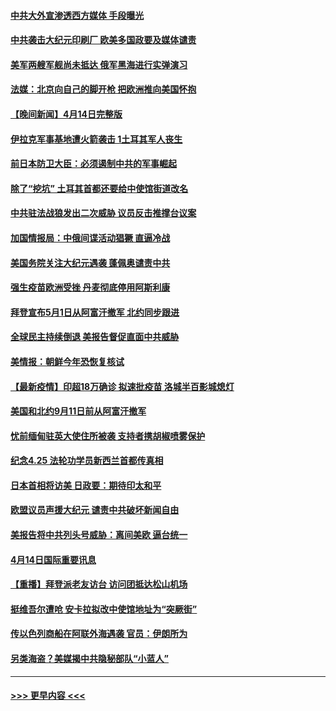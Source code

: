#### [中共大外宣渗透西方媒体 手段曝光](../pages/prog202/a103096557.md?t=04151602) 
#### [中共袭击大纪元印刷厂 欧美多国政要及媒体谴责](../pages/prog202/a103096546.md?t=04151602) 
#### [美军两艘军舰尚未抵达 俄军黑海进行实弹演习](../pages/prog202/a103096477.md?t=04151602) 
#### [法媒：北京向自己的脚开枪 把欧洲推向美国怀抱](../pages/prog202/a103096495.md?t=04151602) 
#### [【晚间新闻】4月14日完整版](../pages/prog202/a103096441.md?t=04151602) 
#### [伊拉克军事基地遭火箭袭击 1土耳其军人丧生](../pages/prog202/a103096456.md?t=04151602) 
#### [前日本防卫大臣：必须遏制中共的军事崛起](../pages/prog202/a103095987.md?t=04151602) 
#### [除了“挖坑” 土耳其首都还要给中使馆街道改名](../pages/prog202/a103096274.md?t=04151602) 
#### [中共驻法战狼发出二次威胁 议员反击推撑台议案](../pages/prog202/a103096259.md?t=04151602) 
#### [加国情报局：中俄间谍活动猖獗 直逼冷战](../pages/prog202/a103095457.md?t=04151602) 
#### [美国务院关注大纪元遇袭 蓬佩奥谴责中共](../pages/prog202/a103095539.md?t=04151602) 
#### [强生疫苗欧洲受挫 丹麦彻底停用阿斯利康](../pages/prog202/a103096295.md?t=04151602) 
#### [拜登宣布5月1日从阿富汗撤军 北约同步跟进](../pages/prog202/a103096308.md?t=04151602) 
#### [全球民主持续倒退 美报告督促直面中共威胁](../pages/prog202/a103096299.md?t=04151602) 
#### [美情报：朝鲜今年恐恢复核试](../pages/prog202/a103096222.md?t=04151602) 
#### [【最新疫情】印超18万确诊 拟速批疫苗 洛城半百影城熄灯](../pages/prog202/a103096127.md?t=04151602) 
#### [美国和北约9月11日前从阿富汗撤军](../pages/prog202/a103096099.md?t=04151602) 
#### [忧前缅甸驻英大使住所被袭 支持者携胡椒喷雾保护](../pages/prog202/a103095979.md?t=04151602) 
#### [纪念4.25 法轮功学员新西兰首都传真相](../pages/prog202/a103096071.md?t=04151602) 
#### [日本首相将访美 日政要：期待印太和平](../pages/prog202/a103096039.md?t=04151602) 
#### [欧盟议员声援大纪元 谴责中共破坏新闻自由](../pages/prog202/a103096016.md?t=04151602) 
#### [美报告将中共列头号威胁：离间美欧 逼台统一](../pages/prog202/a103095875.md?t=04151602) 
#### [4月14日国际重要讯息](../pages/prog202/a103095817.md?t=04151602) 
#### [【重播】拜登派老友访台 访问团抵达松山机场](../pages/prog202/a103095812.md?t=04151602) 
#### [挺维吾尔遭呛 安卡拉拟改中使馆地址为“突厥街”](../pages/prog202/a103095720.md?t=04151602) 
#### [传以色列商船在阿联外海遇袭 官员：伊朗所为](../pages/prog202/a103095691.md?t=04151602) 
#### [另类海盗？美媒揭中共隐秘部队“小蓝人”](../pages/prog202/a103095637.md?t=04151602) 

----
#### [ >>> 更早内容 <<< ](../indexes/prog202-earlier.md)
